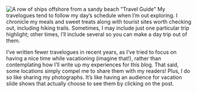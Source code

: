 ![A row of ships offshore from a sandy beach](/img/sections/travelguide.jpg) "Travel Guide"
My travelogues tend to follow my day’s schedule when I’m out exploring. I chronicle my meals and sweet treats along with tourist sites worth checking out, including hiking trails. Sometimes, I may include just one particular trip highlight; other times, I’ll include several so you can make a day trip out of them.

I’ve written fewer travelogues in recent years, as I’ve tried to focus on having a nice time while vacationing (imagine that!), rather than contemplating how I’ll write up my experiences for this blog. That said, some locations simply compel me to share them with my readers! Plus, I do so like sharing my photographs. It’s like having an audience for vacation slide shows that actually choose to see them by clicking on the post.
